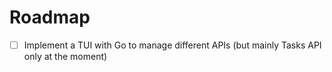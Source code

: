 # Roadmap

- [ ] Implement a TUI with Go to manage different APIs (but mainly Tasks API only at the moment)
